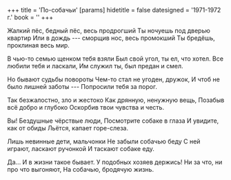 +++
title = 'По-собачьи'
[params]
  hidetitle = false
  datesigned = '1971-1972 г.'
  book = ''
+++
<!-- По-собачьи -->

Жалкий пёс, бедный пёс, весь продрогший
Ты ночуешь под дверью квартир
Или в дождь --- сморщив нос, весь промокший
Ты бредёшь, проклиная весь мир.

В чью-то семью щенком тебя взяли
Был свой угол, ты ел, что хотел.
Все любили тебя и ласкали,
Им служил ты, был предан и смел.

Но бывают судьбы повороты
Чем-то стал не угоден, дружок,
И чтоб не было лишней заботы ---
Попросили тебя за порог.

Так безжалостно, зло и жестоко
Как дрянную, ненужную вещь,
Позабыв всё добро и глубоко
Оскорбив твои чувства и честь.
<!-- [АвтВариант- Оскорбив твою псиную честь.] -->

Вы! Бездушные чёрствые люди,
Посмотрите собаке в глаза
И увидите, как от обиды
Льётся, капает горе-слеза.

Лишь невинные дети, мальчонки
Не забыли собачью беду
С ней играют, ласкают ручонкой
И таскают собаке еду.

Да... И в жизни такое бывает.
У подобных хозяев держись!
Ни за что, ни про что выгоняют,
На собачью, бродячую жизнь.

<!-- [Илья- 1971-1972 г.] -->
